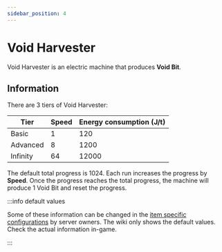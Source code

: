 ```yaml
---
sidebar_position: 4
---
```


# Void Harvester

Void Harvester is an electric machine that produces **Void Bit**.

## Information

There are 3 tiers of Void Harvester:

| Tier | Speed | Energy consumption (J/t) |
| ---- | ----- | ------------------------ |
| Basic | 1 | 120 |
| Advanced | 8 | 1200 |
| Infinity | 64 | 12000 |

The default total progress is 1024. Each run increases the progress by **Speed**. Once the progress reaches the total progress, the machine will produce 1 Void Bit and reset the progress.

:::info default values

Some of these information can be changed in the [item specific configurations](/infinity-expansion-2/config/items) by server owners. The wiki only shows the default values. Check the actual information in-game.

:::
